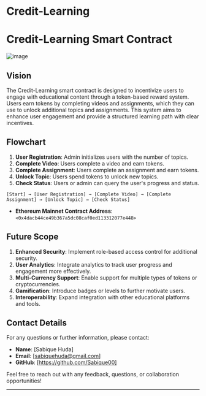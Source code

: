 # Credit-Learning


# Credit-Learning Smart Contract
![image](https://github.com/user-attachments/assets/2b773262-e4df-4045-b24b-86ee711a9104)

## Vision
The Credit-Learning smart contract is designed to incentivize users to engage with educational content through a token-based reward system. Users earn tokens by completing videos and assignments, which they can use to unlock additional topics and assignments. This system aims to enhance user engagement and provide a structured learning path with clear incentives.

## Flowchart
1. **User Registration**: Admin initializes users with the number of topics.
2. **Complete Video**: Users complete a video and earn tokens.
3. **Complete Assignment**: Users complete an assignment and earn tokens.
4. **Unlock Topic**: Users spend tokens to unlock new topics.
5. **Check Status**: Users or admin can query the user's progress and status.

```
[Start] → [User Registration] → [Complete Video] → [Complete Assignment] → [Unlock Topic] → [Check Status]
```

- **Ethereum Mainnet Contract Address**: `<0x4dacb44ce49b367a5dc08caf0ed113312077e448>`

## Future Scope
1. **Enhanced Security**: Implement role-based access control for additional security.
2. **User Analytics**: Integrate analytics to track user progress and engagement more effectively.
3. **Multi-Currency Support**: Enable support for multiple types of tokens or cryptocurrencies.
4. **Gamification**: Introduce badges or levels to further motivate users.
5. **Interoperability**: Expand integration with other educational platforms and tools.

## Contact Details
For any questions or further information, please contact:

- **Name**: [Sabique Huda]
- **Email**: [sabiquehuda@gmail.com]
- **GitHub**: [https://github.com/Sabique00]

Feel free to reach out with any feedback, questions, or collaboration opportunities!

---
